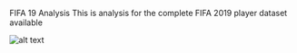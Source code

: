FIFA 19 Analysis
This is analysis for the complete FIFA 2019 player dataset available <br>

![alt text](https://www.kaggleusercontent.com/kf/8536993/eyJhbGciOiJkaXIiLCJlbmMiOiJBMTI4Q0JDLUhTMjU2In0..h6lg8NgVzdAnmiTneqRq1A.kjA8QlJ1WTIllmeNk6UhervOwl4IhdejF4YWANvaKaPnzmzgRHsRaM2X8IQwiq0fh_qg-bl_yRFwGUxiyZFsvTLV4V7uoflQmGKjhL5VcDv68P2IjA_YT6SIx2TH1bdZbO2OB_THpPA3sHtEJrxmPA.lmuYliAVNyeQpUl6BTWJUg/__results___files/__results___17_0.png)
